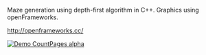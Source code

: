 Maze generation using depth-first algorithm in C++.
Graphics using openFrameworks.

http://openframeworks.cc/

[![Demo CountPages alpha](https://img.youtube.com/vi/55SUVPaRsgM/0.jpg)](https://youtu.be/55SUVPaRsgM)

